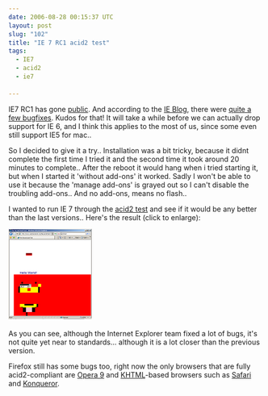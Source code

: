 ```yaml
---
date: 2006-08-28 00:15:37 UTC
layout: post
slug: "102"
title: "IE 7 RC1 acid2 test"
tags:
  - IE7
  - acid2
  - ie7

---
```

<p>IE7 RC1 has gone <a href="http://www.microsoft.com/windows/ie/downloads/default.mspx">public</a>. And according to the <a href="http://blogs.msdn.com/ie/">IE Blog</a>, there were <a href="http://blogs.msdn.com/ie/archive/2006/08/22/712830.aspx"> quite a few bugfixes</a>. Kudos for that! It will take a while before we can actually drop support for IE 6, and I think this applies to the most of us, since some even still support IE5 for mac..</p>

<p>So I decided to give it a try.. Installation was a bit tricky, because it didnt complete the first time I tried it and the second time it took around 20 minutes to complete.. After the reboot it would hang when i tried starting it, but when I started it 'without add-ons' it worked. Sadly I won't be able to use it because the 'manage add-ons' is grayed out so I can't disable the troubling add-ons.. And no add-ons, means no flash..</p>

<p>I wanted to run IE 7 through the <a href="http://www.webstandards.org/files/acid2/test.html">acid2 test</a> and see if it would be any better than the last versions.. Here's the result (click to enlarge):</p>

<a href="/resources/images/posts/ie7_acid_1.png"><img src="/resources/images/posts/ie7_acid_2.png" alt="IE 7 acid2 results" /></a>

<p>As you can see, although the Internet Explorer team fixed a lot of bugs, it's not quite yet near to standards... although it is a lot closer than the previous version.</p>

<p>Firefox still has some bugs too, right now the only browsers that are fully acid2-compliant are <a href="http://www.opera.com/">Opera 9</a> and <a href="http://en.wikipedia.org/wiki/KHTML">KHTML</a>-based browsers such as <a href="http://www.apple.com/safari/">Safari</a> and <a href="http://www.konqueror.org/features/browser.php">Konqueror</a>.
</p>
